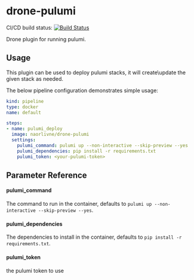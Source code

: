# drone-pulumi

CI/CD build status: [![Build Status](https://cloud.drone.io/api/badges/naorlivne/drone-pulumi/status.svg)](https://cloud.drone.io/naorlivne/drone-pulumi)

Drone plugin for running pulumi.
## Usage

This plugin can be used to deploy pulumi stacks, it will create\update the given stack as needed.

The below pipeline configuration demonstrates simple usage:

```yaml
kind: pipeline
type: docker
name: default

steps:
- name: pulumi_deploy
  image: naorlivne/drone-pulumi
  settings:
    pulumi_command: pulumi up --non-interactive --skip-preview --yes
    pulumi_dependencies: pip install -r requirements.txt
    pulumi_token: <your-pulumi-token>

```

## Parameter Reference

#### pulumi_command

The command to run in the container, defaults to `pulumi up --non-interactive --skip-preview --yes`.

#### pulumi_dependencies

The dependencies to install in the container, defaults to `pip install -r requirements.txt`.

#### pulumi_token

the pulumi token to use